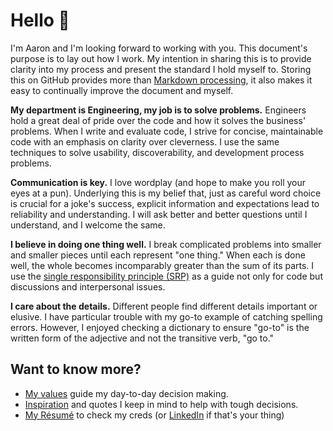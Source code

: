 # Hello 👋

I'm Aaron and I'm looking forward to working with you. This document's purpose is to lay out how I work. My intention in sharing this is to provide clarity into my process and present the standard I hold myself to. Storing this on GitHub provides more than [Markdown processing](https://guides.github.com/features/mastering-markdown/), it also makes it easy to continually improve the document and myself.

**My department is Engineering, my job is to solve problems.** Engineers hold a great deal of pride over the code and how it solves the business' problems. When I write and evaluate code, I strive for concise, maintainable code with an emphasis on clarity over cleverness. I use the same techniques to solve usability, discoverability, and development process problems.

**Communication is key.** I love wordplay (and hope to make you roll your eyes at a pun). Underlying this is my belief that, just as careful word choice is crucial for a joke's success, explicit information and expectations lead to reliability and understanding. I will ask better and better questions until I understand, and I welcome the same.

**I believe in doing one thing well.** I break complicated problems into smaller and smaller pieces until each represent "one thing." When each is done well, the whole becomes incomparably greater than the sum of its parts. I use the [single responsibility principle (SRP)](https://en.wikipedia.org/wiki/Single_responsibility_principle) as a guide not only for code but discussions and interpersonal issues.

**I care about the details.** Different people find different details important or elusive. I have particular trouble with my go-to example of catching spelling errors. However, I enjoyed checking a dictionary to ensure "go-to" is the written form of the adjective and not the transitive verb, "go to."

## Want to know more?
* [My values](values.md) guide my day-to-day decision making.
* [Inspiration](inspiration.md) and quotes I keep in mind to help with tough decisions.
* [My Résumé](https://bit.ly/agr-resume) to check my creds (or [LinkedIn](https://www.linkedin.com/in/agrberg) if that's your thing)